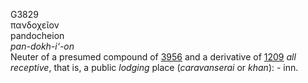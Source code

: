 <body>
  <p>G3829<br>  πανδοχεῖον  <br> pandocheion  <br><i>pan-dokh-i‘-on </i><br>Neuter of a presumed compound of <a href="g3956.htm">3956</a> and a derivative of <a href="g1209.htm">1209</a>  <i>all</i> <i>receptive</i>, that is, a public <i>lodging</i> place (<i>caravanserai</i> or <i>khan</i>): - inn.<br></p>
 </body>